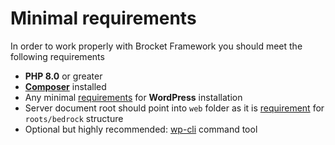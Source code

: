 # Minimal requirements

In order to work properly with Brocket Framework you should meet the following requirements

- **PHP 8.0** or greater
- **[Composer](https://getcomposer.org/)** installed
- Any minimal [requirements](https://wordpress.org/about/requirements/) for **WordPress** installation
- Server document root should point into `web` folder as it is [requirement](https://roots.io/docs/bedrock/master/server-configuration/#nginx-configuration-for-bedrock) for `roots/bedrock` structure
- Optional but highly recommended: [wp-cli](https://wp-cli.org/) command tool